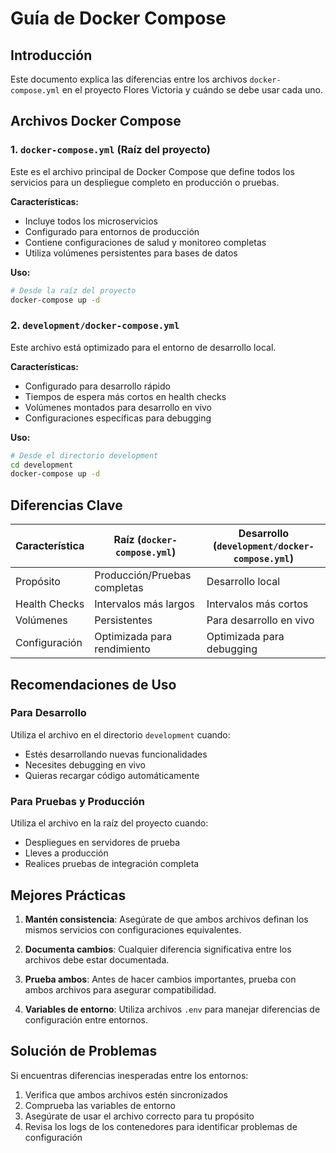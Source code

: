 # Guía de Docker Compose

## Introducción

Este documento explica las diferencias entre los archivos `docker-compose.yml` en el proyecto Flores Victoria y cuándo se debe usar cada uno.

## Archivos Docker Compose

### 1. `docker-compose.yml` (Raíz del proyecto)

Este es el archivo principal de Docker Compose que define todos los servicios para un despliegue completo en producción o pruebas.

**Características:**
- Incluye todos los microservicios
- Configurado para entornos de producción
- Contiene configuraciones de salud y monitoreo completas
- Utiliza volúmenes persistentes para bases de datos

**Uso:**
```bash
# Desde la raíz del proyecto
docker-compose up -d
```

### 2. `development/docker-compose.yml`

Este archivo está optimizado para el entorno de desarrollo local.

**Características:**
- Configurado para desarrollo rápido
- Tiempos de espera más cortos en health checks
- Volúmenes montados para desarrollo en vivo
- Configuraciones específicas para debugging

**Uso:**
```bash
# Desde el directorio development
cd development
docker-compose up -d
```

## Diferencias Clave

| Característica | Raíz (`docker-compose.yml`) | Desarrollo (`development/docker-compose.yml`) |
|----------------|-----------------------------|-----------------------------------------------|
| Propósito | Producción/Pruebas completas | Desarrollo local |
| Health Checks | Intervalos más largos | Intervalos más cortos |
| Volúmenes | Persistentes | Para desarrollo en vivo |
| Configuración | Optimizada para rendimiento | Optimizada para debugging |

## Recomendaciones de Uso

### Para Desarrollo
Utiliza el archivo en el directorio `development` cuando:
- Estés desarrollando nuevas funcionalidades
- Necesites debugging en vivo
- Quieras recargar código automáticamente

### Para Pruebas y Producción
Utiliza el archivo en la raíz del proyecto cuando:
- Despliegues en servidores de prueba
- Lleves a producción
- Realices pruebas de integración completa

## Mejores Prácticas

1. **Mantén consistencia**: Asegúrate de que ambos archivos definan los mismos servicios con configuraciones equivalentes.

2. **Documenta cambios**: Cualquier diferencia significativa entre los archivos debe estar documentada.

3. **Prueba ambos**: Antes de hacer cambios importantes, prueba con ambos archivos para asegurar compatibilidad.

4. **Variables de entorno**: Utiliza archivos `.env` para manejar diferencias de configuración entre entornos.

## Solución de Problemas

Si encuentras diferencias inesperadas entre los entornos:

1. Verifica que ambos archivos estén sincronizados
2. Comprueba las variables de entorno
3. Asegúrate de usar el archivo correcto para tu propósito
4. Revisa los logs de los contenedores para identificar problemas de configuración
